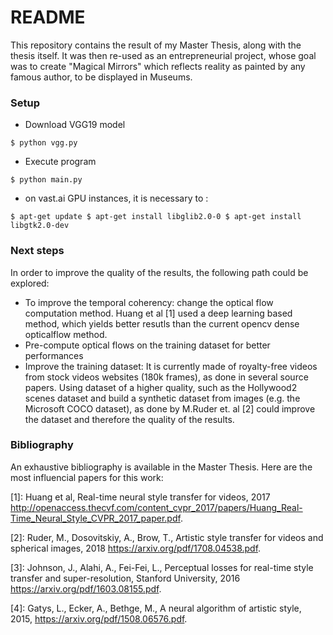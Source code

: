 # README

This repository contains the result of my Master Thesis, along with the thesis itself. It was then re-used as  an entrepreneurial project, whose goal was to create "Magical Mirrors" which reflects reality as painted by any famous author, to be displayed in Museums.

### Setup

* Download VGG19 model

`$ python vgg.py`

* Execute program

`$ python main.py`

* on vast.ai GPU instances, it is necessary to :

`
$ apt-get update
$ apt-get install libglib2.0-0
$ apt-get install libgtk2.0-dev
`
### Next steps

In order to improve the quality of the results, the following path could be explored:
* To improve the temporal coherency: change the optical flow computation method. Huang et al [1] used a deep learning based method, which yields better resutls than the current opencv dense opticalflow method.
* Pre-compute optical flows on the training dataset for better performances
* Improve the training dataset: It is currently made of royalty-free videos from stock videos websites (180k frames), as done in several source papers. Using dataset of a higher quality, such as the Hollywood2 scenes dataset and build a synthetic dataset from images (e.g. the Microsoft COCO dataset), as done by M.Ruder et. al [2] could improve the dataset and therefore the quality of the results.

### Bibliography

An exhaustive bibliography is available in the Master Thesis. Here are the most influencial papers for this work:

[1]: Huang et al, Real-time neural style transfer for videos, 2017 http://openaccess.thecvf.com/content_cvpr_2017/papers/Huang_Real-Time_Neural_Style_CVPR_2017_paper.pdf.

[2]: Ruder, M., Dosovitskiy, A., Brow, T., Artistic style transfer for videos and spherical images, 2018 https://arxiv.org/pdf/1708.04538.pdf.

[3]: Johnson, J., Alahi, A., Fei-Fei, L., Perceptual losses for real-time style transfer and super-resolution, Stanford University, 2016 https://arxiv.org/pdf/1603.08155.pdf.

[4]: Gatys, L., Ecker, A., Bethge, M., A neural algorithm of artistic style, 2015, https://arxiv.org/pdf/1508.06576.pdf.

